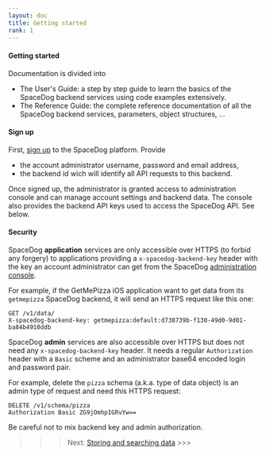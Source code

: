 ```yaml
---
layout: doc
title: Getting started
rank: 1
---
```


#### Getting started

Documentation is divided into 

- The User's Guide: a step by step guide to learn the basics of the SpaceDog backend services using code examples extensively.
- The Reference Guide: the complete reference documentation of all the SpaceDog backend services, parameters, object structures, ...

#### Sign up

First, [sign up](/console.html) to the SpaceDog platform. Provide

- the account administrator username, password and email address,
- the backend id wich will identify all API requests to this backend.

Once signed up, the administrator is granted access to administration console and can manage account settings and backend data. The console also provides the backend API keys used to access the SpaceDog API. See below.

#### Security

SpaceDog **application** services are only accessible over HTTPS (to forbid any forgery) to applications providing a `x-spacedog-backend-key` header with the key an account administrator can get from the SpaceDog [administration console](/console.html).

For example, if the GetMePizza iOS application want to get data from its `getmepizza` SpaceDog backend, it will send an HTTPS request like this one:

```http
GET /v1/data/
X-spacedog-backend-key: getmepizza:default:d738739b-f130-49d0-9d01-ba84b4910ddb
```

SpaceDog **admin** services are also accessible over HTTPS but does not need any `x-spacedog-backend-key` header. It needs a regular `Authorization` header with a `Basic` scheme and an administrator base64 encoded login and password pair.

For example, delete the `pizza` schema (a.k.a. type of data object) is an admin type of request and need this HTTPS request:

```http
DELETE /v1/schema/pizza
Authorization Basic ZG9jOmhpIGRvYw==
```

Be careful not to mix backend key and admin authorization.

>>> Next: [Storing and searching data](storing-and-searching-data.md) >>>